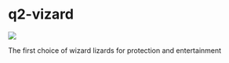 # q2-vizard

![](https://github.com/qiime2/q2-vizard/workflows/ci-dev/badge.svg)

The first choice of wizard lizards for protection and entertainment
